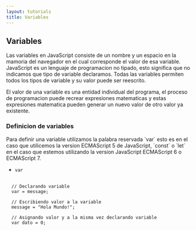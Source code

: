 ```yaml
---
layout: tutorials
title: Variables
---
```

<h2 class="tutorials-content__sub-title">Variables</h2>

<p class="tutorials-content__text">Las variables en JavaScript consiste de un nombre y un espacio en la mamoria del navegador en el cual corresponde el valor de esa variable. JavaScript es un lenguaje de programacion no tipado, esto significa que no indicamos que tipo de variable declaramos. Todas las variables permiten todos los tipos de variable y su valor puede ser reescrito.</p>

<p class="tutorials-content__text">El valor de una variable es una entidad individual del programa, el proceso de programacion puede recrear expresiones matematicas y estas expresiones matematica pueden generar un nuevo valor de otro valor ya existente.</p>

<h3 class="tutorials-content__sub-title">Definicion de variables</h3>

<p class="tutorials-content__text">Para definir una variable utilizamos la palabra reservada `var` esto es en el caso que utilicemos la version ECMAScript 5 de JavaScript, `const` o `let` en el caso que estemos utilizando la version JavaScript ECMAScript 6 o ECMAScript 7.</p>

* `var` 

<pre>
  <code class="language-javascript">
  // Declarando variable
  var = message;

  // Escribiendo valor a la variable
  message = "Hola Mundo!";

  // Asignando valor y a la misma vez declarando variable
  var dato = 0;
  </code>
</pre>
